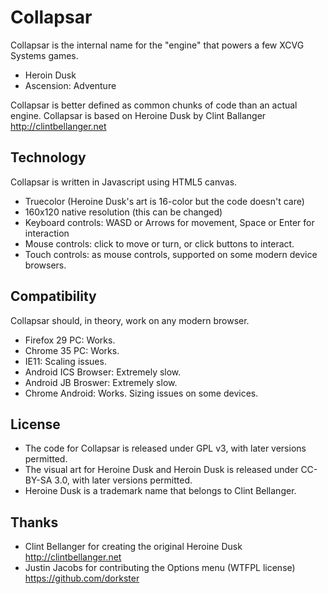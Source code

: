 # Collapsar

Collapsar is the internal name for the "engine" that powers a few XCVG Systems games.


* Heroin Dusk
* Ascension: Adventure

Collapsar is better defined as common chunks of code than an actual engine.
Collapsar is based on Heroine Dusk by Clint Ballanger http://clintbellanger.net

## Technology

Collapsar is written in Javascript using HTML5 canvas.

* Truecolor (Heroine Dusk's art is 16-color but the code doesn't care)
* 160x120 native resolution (this can be changed)
* Keyboard controls: WASD or Arrows for movement, Space or Enter for interaction
* Mouse controls: click to move or turn, or click buttons to interact.
* Touch controls: as mouse controls, supported on some modern device browsers.

## Compatibility

Collapsar should, in theory, work on any modern browser.

* Firefox 29 PC: Works.
* Chrome 35 PC: Works.
* IE11: Scaling issues.
* Android ICS Browser: Extremely slow.
* Android JB Broswer: Extremely slow.
* Chrome Android: Works. Sizing issues on some devices.

## License

* The code for Collapsar is released under GPL v3, with later versions permitted.
* The visual art for Heroine Dusk and Heroin Dusk is released under CC-BY-SA 3.0, with later versions permitted.
* Heroine Dusk is a trademark name that belongs to Clint Bellanger.

## Thanks

* Clint Bellanger for creating the original Heroine Dusk http://clintbellanger.net
* Justin Jacobs for contributing the Options menu (WTFPL license) https://github.com/dorkster